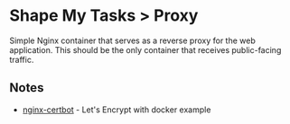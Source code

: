 # Shape My Tasks > Proxy

Simple Nginx container that serves as a reverse proxy for the web application. This should be the only container that receives public-facing traffic.

## Notes
* [nginx-certbot](https://github.com/wmnnd/nginx-certbot) - Let's Encrypt with docker example

